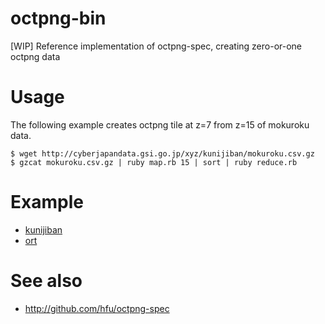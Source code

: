 # octpng-bin
[WIP] Reference implementation of octpng-spec, creating zero-or-one octpng data

# Usage
The following example creates octpng tile at z=7 from z=15 of mokuroku data.
```
$ wget http://cyberjapandata.gsi.go.jp/xyz/kunijiban/mokuroku.csv.gz
$ gzcat mokuroku.csv.gz | ruby map.rb 15 | sort | ruby reduce.rb
```

# Example
- [kunijiban](http://hfu.github.io/octpng-bin/kunijiban.html)
- [ort](http://hfu.github.io/octpng-bin/ort.html)

# See also
- http://github.com/hfu/octpng-spec
